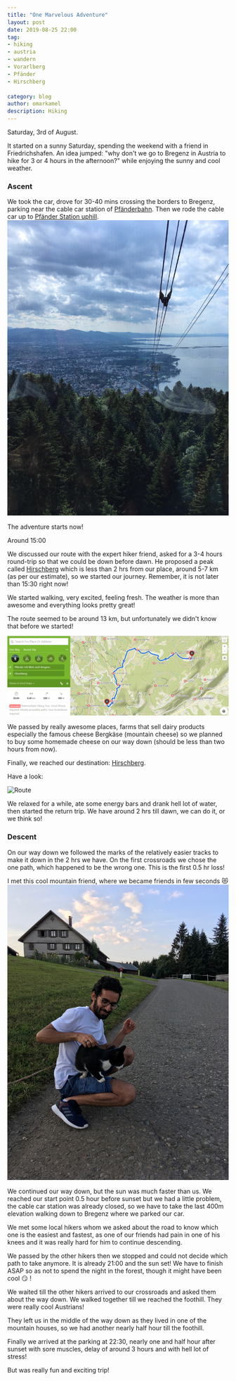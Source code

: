 ```yaml
---
title: "One Marvelous Adventure"
layout: post
date: 2019-08-25 22:00
tag:
- hiking
- austria
- wandern
- Vorarlberg
- Pfänder
- Hirschberg

category: blog
author: omarkamel
description: Hiking
---
```

Saturday, 3rd of August.

It started on a sunny Saturday, spending the weekend with a friend in Friedrichshafen. An idea jumped: "why don't we go to Bregenz in Austria to hike for 3 or 4 hours in the afternoon?" while enjoying the sunny and cool weather.

### Ascent

We took the car, drove for 30-40 mins crossing the borders to Bregenz, parking near the cable car station of [Pfänderbahn](https://www.pfaenderbahn.at/en/pfaenderbahn). Then we rode the cable car up to [Pfänder Station uphill](https://goo.gl/maps/d9iGzq4F7vYHgAaT8).
![Cable Car](assets/images/hike/IMG-3627.JPG)

The adventure starts now!

Around 15:00

We discussed our route with the expert hiker friend, asked for a 3-4 hours round-trip so that we could be down before dawn. He proposed a peak called [Hirschberg](https://goo.gl/maps/LfBQS8kWZ4FapF7TA) which is less than 2 hrs from our place, around 5-7 km (as per our estimate), so we started our journey. Remember, it is not later than 15:30 right now!

We started walking, very excited, feeling fresh. The weather is more than awesome and everything looks pretty great!

The route seemed to be around 13 km, but unfortunately we didn't know that before we started!

![Route](assets/images/hike/route.PNG)

We passed by really awesome places, farms that sell dairy products especially the famous cheese Bergkäse (mountain cheese) so we planned to buy some homemade cheese on our way down (should be less than two hours from now).

Finally, we reached our destination: [Hirschberg](https://goo.gl/maps/LfBQS8kWZ4FapF7TA).

Have a look:

![Route](assets/images/hike/IMG-3629.JPG)

We relaxed for a while, ate some energy bars and drank hell lot of water, then started the return trip. We have around 2 hrs till dawn, we can do it, or we think so!

### Descent
On our way down we followed the marks of the relatively easier tracks to make it down in the 2 hrs we have.
On the first crossroads we chose the one path, which happened to be the wrong one. This is the first 0.5 hr loss!

I met this cool mountain friend, where we became friends in few seconds :heart_eyes_cat: 
![Cat Friend](assets/images/hike/IMG-3638.JPG)

We continued our way down, but the sun was much faster than us. We reached our start point 0.5 hour before sunset but we had a little problem, the cable car station was already closed, so we have to take the last 400m elevation walking down to Bregenz where we parked our car.

We met some local hikers whom we asked about the road to know which one is the easiest and fastest, as one of our friends had pain in one of his knees and it was really hard for him to continue descending.

We passed by the other hikers then we stopped and could not decide which path to take anymore. It is already 21:00 and the sun set! We have to finish ASAP so as not to spend the night in the forest, though it might have been cool :smirk: !

We waited till the other hikers arrived to our crossroads and asked them about the way down. We walked together till we reached the foothill. They were really cool Austrians!

They left us in the middle of the way down as they lived in one of the mountain houses, so we had another nearly half hour till the foothill.

Finally we arrived at the parking at 22:30, nearly one and half hour after sunset with sore muscles, delay of around 3 hours and with hell lot of stress!

But was really fun and exciting trip!
